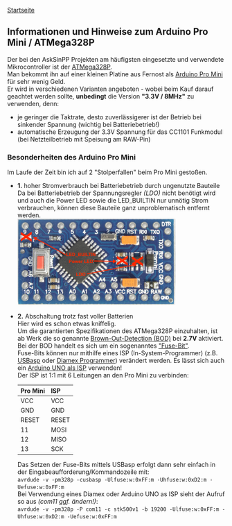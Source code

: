[Startseite](https://github.com/jp112sdl/AskSinPPCollection/blob/master/README.md)
## Informationen und Hinweise zum Arduino Pro Mini / ATMega328P

Der bei den AskSinPP Projekten am häufigsten eingesetzte und verwendete Mikrocontroller ist der [ATMega328P](http://ww1.microchip.com/downloads/en/DeviceDoc/ATmega48A-PA-88A-PA-168A-PA-328-P-DS-DS40002061A.pdf).<br>
Man bekommt ihn auf einer kleinen Platine aus Fernost als [Arduino Pro Mini](https://de.aliexpress.com/item/Free-Shipping-1pcs-pro-mini-atmega328-Pro-Mini-328-Mini-ATMEGA328-3-3V-8MHz-for-Arduino/32340942669.html) für sehr wenig Geld.<br>
Er wird in verschiedenen Varianten angeboten - wobei beim Kauf darauf geachtet werden sollte, **unbedingt** die Version **"3.3V / 8MHz"** zu verwenden, denn:
  - je geringer die Taktrate, desto zuverlässigerer ist der Betrieb bei sinkender Spannung (wichtig bei Batteriebetrieb!)
  - automatische Erzeugung der 3.3V Spannung für das CC1101 Funkmodul (bei Netzteilbetrieb mit Speisung am RAW-Pin)
  
  
### Besonderheiten des Arduino Pro Mini

Im Laufe der Zeit bin ich auf 2 "Stolperfallen" beim Pro Mini gestoßen.<br>
- **1.** hoher Stromverbrauch bei Batteriebetrieb durch ungenutzte Bauteile<br>
    Da bei Batteriebetrieb der Spannungsregler _(LDO)_ nicht benötigt wird und auch die Power LED sowie die LED_BUILTIN nur unnötig Strom verbrauchen, können diese Bauteile ganz unproblematisch entfernt werden.<br>
  <img src="../Images/ProMini_removed_parts.png" />

- **2.** Abschaltung trotz fast voller Batterien<br>
  Hier wird es schon etwas kniffelig.<br>
  Um die garantierten Spezifikationen des ATMega328P einzuhalten, ist ab Werk die so genannte [Brown-Out-Detection (BOD)](https://www.mikrocontroller.net/articles/Brownout) bei **2.7V** aktiviert.<br>
  Bei der BOD handelt es sich um ein sogenanntes ["Fuse-Bit"](https://de.wikipedia.org/wiki/Fuse-Bit).<br>
  Fuse-Bits können nur mithilfe eines ISP (In-System-Programmer) (z.B. [USBasp](https://www.ebay.de/i/232496093834) oder [Diamex Programmer](https://www.diamex.de/dxshop/USB-ISP-Programmer-fuer-Atmel-AVR-Rev2)) verändert werden. Es lässt sich auch ein [Arduino UNO als ISP](https://www.arduino.cc/en/Tutorial/ArduinoISP) verwenden!<br>
  Der ISP ist 1:1 mit 6 Leitungen an den Pro Mini zu verbinden:
  
  | Pro Mini | ISP |
  |----|----|
  | VCC | VCC |
  | GND  | GND |
  | RESET | RESET |
  | 11 | MOSI |
  | 12 | MISO |
  | 13 | SCK |

  Das Setzen der Fuse-Bits mittels USBasp erfolgt dann sehr einfach in der Eingabeaufforderung/Kommandozeile mit:<br>
  `avrdude -v -pm328p -cusbasp -Ulfuse:w:0xFF:m -Uhfuse:w:0xD2:m -Uefuse:w:0xFF:m`<br>
  Bei Verwendung eines Diamex oder Arduino UNO as ISP sieht der Aufruf so aus _(com11 ggf. ändern!)_:<br>
  `avrdude -v -pm328p -P com11 -c stk500v1 -b 19200 -Ulfuse:w:0xFF:m -Uhfuse:w:0xD2:m -Uefuse:w:0xFF:m`<br>
